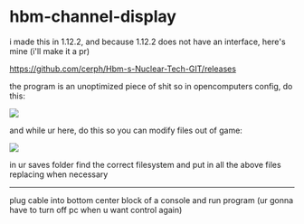 # hbm-channel-display

i made this in 1.12.2, and because 1.12.2 does not have an interface, here's mine (i'll make it a pr) 

https://github.com/cerph/Hbm-s-Nuclear-Tech-GIT/releases


the program is an unoptimized piece of shit so in opencomputers config, do this:

![](https://gcdnb.pbrd.co/images/Ps7dacxY15TU.png?o=1)

and while ur here, do this so you can modify files out of game:

![](https://gcdnb.pbrd.co/images/fRDgzt65f8pR.png?o=1)

in ur saves folder find the correct filesystem and put in all the above files replacing when necessary

---

plug cable into bottom center block of a console and run program (ur gonna have to turn off pc when u want control again)

